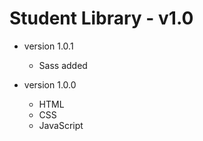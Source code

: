 # Student Library - v1.0

- version 1.0.1

  - Sass added

- version 1.0.0

  - HTML
  - CSS
  - JavaScript

